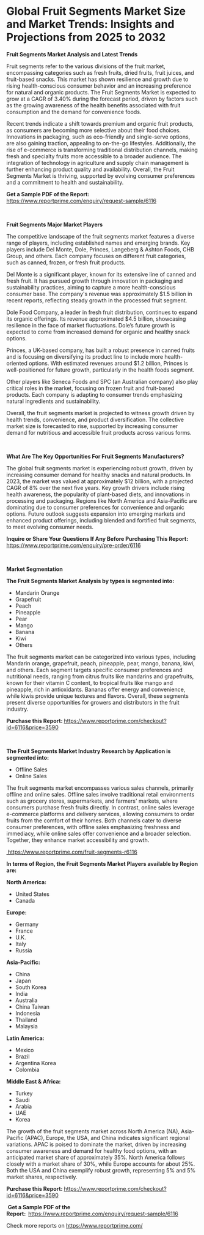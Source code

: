 <p><h1>Global Fruit Segments Market Size and Market Trends: Insights and Projections from 2025 to 2032</h1></p><p><strong>Fruit Segments Market Analysis and Latest Trends</strong></p>
<p><p>Fruit segments refer to the various divisions of the fruit market, encompassing categories such as fresh fruits, dried fruits, fruit juices, and fruit-based snacks. This market has shown resilience and growth due to rising health-conscious consumer behavior and an increasing preference for natural and organic products. The Fruit Segments Market is expected to grow at a CAGR of 3.40% during the forecast period, driven by factors such as the growing awareness of the health benefits associated with fruit consumption and the demand for convenience foods.</p><p>Recent trends indicate a shift towards premium and organic fruit products, as consumers are becoming more selective about their food choices. Innovations in packaging, such as eco-friendly and single-serve options, are also gaining traction, appealing to on-the-go lifestyles. Additionally, the rise of e-commerce is transforming traditional distribution channels, making fresh and specialty fruits more accessible to a broader audience. The integration of technology in agriculture and supply chain management is further enhancing product quality and availability. Overall, the Fruit Segments Market is thriving, supported by evolving consumer preferences and a commitment to health and sustainability.</p></p>
<p><strong>Get a Sample PDF of the Report:&nbsp;</strong> <a href="https://www.reportprime.com/enquiry/request-sample/6116?utm_campaign=3274&utm_medium=2&utm_source=Github&utm_content=ia&utm_term=19032025&utm_id=fruit-segments">https://www.reportprime.com/enquiry/request-sample/6116</a></p>
<p>&nbsp;</p>
<p><strong>Fruit Segments Major Market Players</strong></p>
<p><p>The competitive landscape of the fruit segments market features a diverse range of players, including established names and emerging brands. Key players include Del Monte, Dole, Princes, Langeberg & Ashton Foods, CHB Group, and others. Each company focuses on different fruit categories, such as canned, frozen, or fresh fruit products.</p><p>Del Monte is a significant player, known for its extensive line of canned and fresh fruit. It has pursued growth through innovation in packaging and sustainability practices, aiming to capture a more health-conscious consumer base. The company's revenue was approximately $1.5 billion in recent reports, reflecting steady growth in the processed fruit segment.</p><p>Dole Food Company, a leader in fresh fruit distribution, continues to expand its organic offerings. Its revenue approximated $4.5 billion, showcasing resilience in the face of market fluctuations. Dole’s future growth is expected to come from increased demand for organic and healthy snack options.</p><p>Princes, a UK-based company, has built a robust presence in canned fruits and is focusing on diversifying its product line to include more health-oriented options. With estimated revenues around $1.2 billion, Princes is well-positioned for future growth, particularly in the health foods segment.</p><p>Other players like Seneca Foods and SPC (an Australian company) also play critical roles in the market, focusing on frozen fruit and fruit-based products. Each company is adapting to consumer trends emphasizing natural ingredients and sustainability.</p><p>Overall, the fruit segments market is projected to witness growth driven by health trends, convenience, and product diversification. The collective market size is forecasted to rise, supported by increasing consumer demand for nutritious and accessible fruit products across various forms.</p></p>
<p>&nbsp;</p>
<p><strong>What Are The Key Opportunities For Fruit Segments Manufacturers?</strong></p>
<p><p>The global fruit segments market is experiencing robust growth, driven by increasing consumer demand for healthy snacks and natural products. In 2023, the market was valued at approximately $12 billion, with a projected CAGR of 8% over the next five years. Key growth drivers include rising health awareness, the popularity of plant-based diets, and innovations in processing and packaging. Regions like North America and Asia-Pacific are dominating due to consumer preferences for convenience and organic options. Future outlook suggests expansion into emerging markets and enhanced product offerings, including blended and fortified fruit segments, to meet evolving consumer needs.</p></p>
<p><strong>Inquire or Share Your Questions If Any Before Purchasing This Report:</strong> <a href="https://www.reportprime.com/enquiry/pre-order/6116?utm_campaign=3274&utm_medium=2&utm_source=Github&utm_content=ia&utm_term=19032025&utm_id=fruit-segments">https://www.reportprime.com/enquiry/pre-order/6116</a></p>
<p>&nbsp;</p>
<p><strong>Market Segmentation</strong></p>
<p><strong>The Fruit Segments Market Analysis by types is segmented into:</strong></p>
<p><ul><li>Mandarin Orange</li><li>Grapefruit</li><li>Peach</li><li>Pineapple</li><li>Pear</li><li>Mango</li><li>Banana</li><li>Kiwi</li><li>Others</li></ul></p>
<p><p>The fruit segments market can be categorized into various types, including Mandarin orange, grapefruit, peach, pineapple, pear, mango, banana, kiwi, and others. Each segment targets specific consumer preferences and nutritional needs, ranging from citrus fruits like mandarins and grapefruits, known for their vitamin C content, to tropical fruits like mango and pineapple, rich in antioxidants. Bananas offer energy and convenience, while kiwis provide unique textures and flavors. Overall, these segments present diverse opportunities for growers and distributors in the fruit industry.</p></p>
<p><strong>Purchase this Report:&nbsp;</strong><a href="https://www.reportprime.com/checkout?id=6116&price=3590&utm_campaign=3274&utm_medium=2&utm_source=Github&utm_content=ia&utm_term=19032025&utm_id=fruit-segments">https://www.reportprime.com/checkout?id=6116&price=3590</a></p>
<p>&nbsp;</p>
<p><strong>The Fruit Segments Market Industry Research by Application is segmented into:</strong></p>
<p><ul><li>Offline Sales</li><li>Online Sales</li></ul></p>
<p><p>The fruit segments market encompasses various sales channels, primarily offline and online sales. Offline sales involve traditional retail environments such as grocery stores, supermarkets, and farmers' markets, where consumers purchase fresh fruits directly. In contrast, online sales leverage e-commerce platforms and delivery services, allowing consumers to order fruits from the comfort of their homes. Both channels cater to diverse consumer preferences, with offline sales emphasizing freshness and immediacy, while online sales offer convenience and a broader selection. Together, they enhance market accessibility and growth.</p></p>
<p><a href="https://www.reportprime.com/fruit-segments-r6116?utm_campaign=3274&utm_medium=2&utm_source=Github&utm_content=ia&utm_term=19032025&utm_id=fruit-segments">&nbsp;https://www.reportprime.com/fruit-segments-r6116</a></p>
<p><strong>In terms of Region, the Fruit Segments Market Players available by Region are:</strong></p>
<p>
    <p> <strong> North America: </strong>
        <ul>
            <li>United States</li>
            <li>Canada</li>
        </ul>
        </p> 
    <p> <strong> Europe: </strong>
        <ul>
            <li>Germany</li>
            <li>France</li>
            <li>U.K.</li>
            <li>Italy</li>
            <li>Russia</li>
        </ul>
        </p> 
    <p> <strong> Asia-Pacific: </strong>
        <ul>
            <li>China</li>
            <li>Japan</li>
            <li>South Korea</li>
            <li>India</li>
            <li>Australia</li>
            <li>China Taiwan</li>
            <li>Indonesia</li>
            <li>Thailand</li>
            <li>Malaysia</li>
        </ul>
        </p> 
    <p> <strong> Latin America: </strong>
        <ul>
            <li>Mexico</li>
            <li>Brazil</li>
            <li>Argentina Korea</li>
            <li>Colombia</li>
        </ul>
        </p> 
    <p> <strong> Middle East & Africa: </strong>
        <ul>
            <li>Turkey</li>
            <li>Saudi</li>
            <li>Arabia</li>
            <li>UAE</li>
            <li>Korea</li>
        </ul>
    </p>
    </p>
<p><p>The growth of the fruit segments market across North America (NA), Asia-Pacific (APAC), Europe, the USA, and China indicates significant regional variations. APAC is poised to dominate the market, driven by increasing consumer awareness and demand for healthy food options, with an anticipated market share of approximately 35%. North America follows closely with a market share of 30%, while Europe accounts for about 25%. Both the USA and China exemplify robust growth, representing 5% and 5% market shares, respectively.</p></p>
<p><strong>Purchase this Report: </strong><a href="https://www.reportprime.com/checkout?id=6116&price=3590&utm_campaign=3274&utm_medium=2&utm_source=Github&utm_content=ia&utm_term=19032025&utm_id=fruit-segments">https://www.reportprime.com/checkout?id=6116&price=3590</a></p>
<p>&nbsp;<strong>Get a Sample PDF of the Report:&nbsp;&nbsp;</strong><a href="https://www.reportprime.com/enquiry/request-sample/6116?utm_campaign=3274&utm_medium=2&utm_source=Github&utm_content=ia&utm_term=19032025&utm_id=fruit-segments">https://www.reportprime.com/enquiry/request-sample/6116</a></p>
<p><strong></strong></p>
<p>Check more reports on <a href="https://www.reportprime.com/?utm_campaign=3274&utm_medium=2&utm_source=Github&utm_content=ia&utm_term=19032025&utm_id=fruit-segments">https://www.reportprime.com/</a></p>